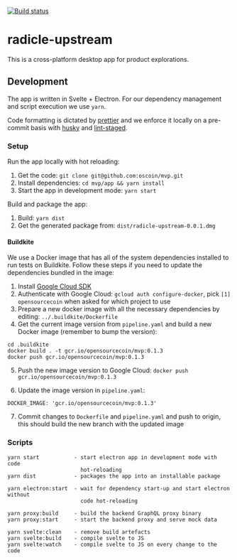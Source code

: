 [![Build status](https://badge.buildkite.com/4fb43c6b471ab7cc26509eae235b0e4bbbaace11cc1848eae6.svg?branch=master)](https://buildkite.com/monadic/mvp)

# radicle-upstream

This is a cross-platform desktop app for product explorations.

## Development

The app is written in Svelte + Electron. For our dependency management and
script execution we use `yarn`.

Code formatting is dictated by [prettier][0] and we enforce it locally on
a pre-commit basis with [husky][1] and [lint-staged][2].

### Setup

Run the app locally with hot reloading:

1. Get the code: `git clone git@github.com:oscoin/mvp.git`
2. Install dependencies: `cd mvp/app && yarn install`
3. Start the app in development mode: `yarn start`


Build and package the app:

1. Build: `yarn dist`
2. Get the generated package from: `dist/radicle-upstream-0.0.1.dmg`


#### Buildkite

We use a Docker image that has all of the system dependencies installed to run
tests on Buildkite. Follow these steps if you need to update the dependencies
bundled in the image:

1. Install [Google Cloud SDK][3]
2. Authenticate with Google Cloud: `gcloud auth configure-docker`, pick
   `[1] opensourcecoin` when asked for which project to use
3. Prepare a new docker image with all the necessary dependencies by editing:
   `../.buildkite/Dockerfile`
4. Get the current image version from `pipeline.yaml` and build a new Docker
   image (remember to bump the version):
```
cd .buildkite
docker build . -t gcr.io/opensourcecoin/mvp:0.1.3
docker push gcr.io/opensourcecoin/mvp:0.1.3
```
5. Push the new image version to Google Cloud:
   `docker push gcr.io/opensourcecoin/mvp:0.1.3`

6. Update the image version in `pipeline.yaml`:
```
DOCKER_IMAGE: 'gcr.io/opensourcecoin/mvp:0.1.3'
```
7. Commit changes to `Dockerfile` and `pipeline.yaml` and push to origin, this
   should build the new branch with the updated image


### Scripts

```
yarn start           - start electron app in development mode with code
                       hot-reloading
yarn dist            - packages the app into an installable package

yarn electron:start  - wait for dependency start-up and start electron without
                       code hot-reloading

yarn proxy:build     - build the backend GraphQL proxy binary
yarn proxy:start     - start the backend proxy and serve mock data

yarn svelte:clean    - remove build artefacts
yarn svelte:build    - compile svelte to JS
yarn svelte:watch    - compile svelte to JS on every change to the code
```

[0]: https://prettier.io/
[1]: https://github.com/typicode/husky
[2]: https://github.com/okonet/lint-staged
[3]: https://cloud.google.com/sdk/docs/quickstart-macos
